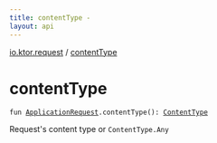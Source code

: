 ```yaml
---
title: contentType - 
layout: api
---
```


<div class='api-docs-breadcrumbs'><a href="index.html">io.ktor.request</a> / <a href="./content-type.html">contentType</a></div>

# contentType

<div class="signature"><code><span class="keyword">fun </span><a href="-application-request/index.html"><span class="identifier">ApplicationRequest</span></a><span class="symbol">.</span><span class="identifier">contentType</span><span class="symbol">(</span><span class="symbol">)</span><span class="symbol">: </span><a href="../io.ktor.http/-content-type/index.html"><span class="identifier">ContentType</span></a></code></div>

Request's content type or <code>ContentType.Any</code>

